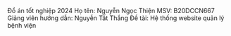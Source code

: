 Đồ án tốt nghiệp 2024
Họ tên: Nguyễn Ngọc Thiện
MSV: B20DCCN667
Giảng viên hướng dẫn: Nguyễn Tất Thắng
Đề tài: Hệ thống website quản lý bệnh viện
